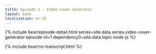 ```yaml
---
title: Episode 1 - Video Cover Generator
layout: base
localization: en-US
---
```


{% include bear/episode-detail.html
    series=site.data.series.video-cover-generator
    episode-id=1
    dependency0=site.data.topic.node-js
%}

{% include bear/no-transcript.html %}